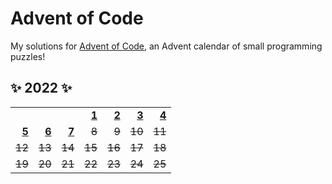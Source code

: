 # Advent of Code

My solutions for [Advent of Code](https://adventofcode.com/about), an Advent calendar of small programming puzzles!

## ✨ 2022 ✨

[22-1]: 2022/src/solutions/day01.rs
[22-2]: 2022/src/solutions/day02.rs
[22-3]: 2022/src/solutions/day03.rs
[22-4]: 2022/src/solutions/day04.rs
[22-5]: 2022/src/solutions/day05.rs
[22-6]: 2022/src/solutions/day06.rs
[22-7]: 2022/src/solutions/day07.py

|          |          |          |          |          |          |          |
| -------: | -------: | -------: | -------: | -------: | -------: | -------: |
|          |          |          | **[1][22-1]** | **[2][22-2]** | **[3][22-3]** | **[4][22-4]** |
| **[5][22-5]** | **[6][22-6]** | **[7][22-7]** | ~~8~~ | ~~9~~ | ~~10~~ | ~~11~~ |
| ~~12~~ | ~~13~~ | ~~14~~ | ~~15~~ | ~~16~~ | ~~17~~ | ~~18~~ |
| ~~19~~ | ~~20~~ | ~~21~~ | ~~22~~ | ~~23~~ | ~~24~~ | ~~25~~ |
